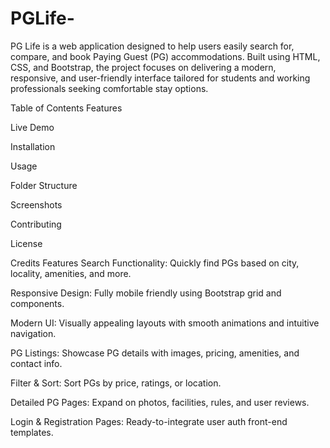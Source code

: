 # PGLife-
PG Life is a web application designed to help users easily search for, compare, and book Paying Guest (PG) accommodations. Built using HTML, CSS, and Bootstrap, the project focuses on delivering a modern, responsive, and user-friendly interface tailored for students and working professionals seeking comfortable stay options.

Table of Contents
Features

Live Demo

Installation

Usage

Folder Structure

Screenshots

Contributing

License

Credits
Features
Search Functionality: Quickly find PGs based on city, locality, amenities, and more.

Responsive Design: Fully mobile friendly using Bootstrap grid and components.

Modern UI: Visually appealing layouts with smooth animations and intuitive navigation.

PG Listings: Showcase PG details with images, pricing, amenities, and contact info.

Filter & Sort: Sort PGs by price, ratings, or location.

Detailed PG Pages: Expand on photos, facilities, rules, and user reviews.

Login & Registration Pages: Ready-to-integrate user auth front-end templates.

